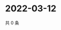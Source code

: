 # 2022-03-12

共 0 条

<!-- BEGIN WEIBO -->
<!-- 最后更新时间 Sat Mar 12 2022 07:11:57 GMT+0800 (China Standard Time) -->

<!-- END WEIBO -->
